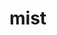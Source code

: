# mist
<!-- 
NOTE: Do some more research into this function
ROLE: This function works so and so
TEST: -> WORKS 
-->